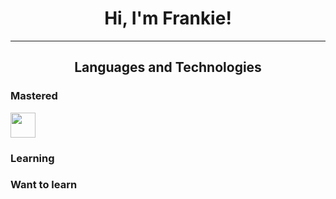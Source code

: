 <h1 align="center">Hi, I'm Frankie!</h1>
<hr>
<h2 align="center">Languages and Technologies</h2>
<h3>Mastered</h3>
<img src="https://s3.dualstack.us-east-2.amazonaws.com/pythondotorg-assets/media/community/logos/python-logo-only.png" width=40 height=40>
<h3>Learning</h3>

<h3>Want to learn</h3>
